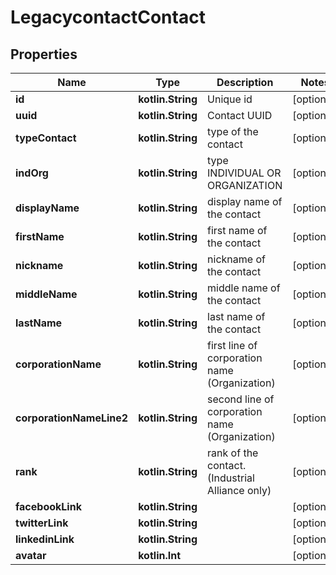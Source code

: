 
# LegacycontactContact

## Properties
Name | Type | Description | Notes
------------ | ------------- | ------------- | -------------
**id** | **kotlin.String** | Unique id |  [optional]
**uuid** | **kotlin.String** | Contact UUID |  [optional]
**typeContact** | **kotlin.String** | type of the contact |  [optional]
**indOrg** | **kotlin.String** | type INDIVIDUAL OR ORGANIZATION |  [optional]
**displayName** | **kotlin.String** | display name of the contact |  [optional]
**firstName** | **kotlin.String** | first name of the contact |  [optional]
**nickname** | **kotlin.String** | nickname of the contact |  [optional]
**middleName** | **kotlin.String** | middle name of the contact |  [optional]
**lastName** | **kotlin.String** | last name of the contact |  [optional]
**corporationName** | **kotlin.String** | first line of corporation name (Organization) |  [optional]
**corporationNameLine2** | **kotlin.String** | second line of corporation name (Organization) |  [optional]
**rank** | **kotlin.String** | rank of the contact. (Industrial Alliance only) |  [optional]
**facebookLink** | **kotlin.String** |  |  [optional]
**twitterLink** | **kotlin.String** |  |  [optional]
**linkedinLink** | **kotlin.String** |  |  [optional]
**avatar** | **kotlin.Int** |  |  [optional]



